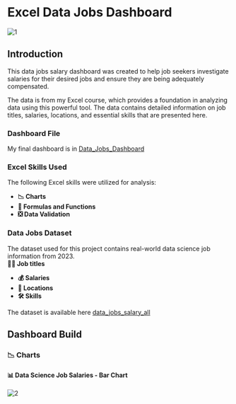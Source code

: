 # Excel Data Jobs Dashboard  
![1](https://github.com/user-attachments/assets/b5ed4862-242a-4cf7-84f3-1813f7b8e54b)

## Introduction  
This data jobs salary dashboard was created to help job seekers investigate salaries for their desired jobs and ensure they are being adequately compensated.  

The data is from my Excel course, which provides a foundation in analyzing data using this powerful tool. The data contains detailed information on job titles, salaries, locations, and essential skills that are presented here.  

### Dashboard File 
My final dashboard is in [Data_Jobs_Dashboard](https://github.com/Wassimadt/My_Excel_Projects/blob/98a7ade1a5e97b265452f9a38f2bededa34a3528/Project_1-Data_Jobs_Dashboard/Data_Jobs_Dashboard.xlsx)

### Excel Skills Used

The following Excel skills were utilized for analysis:

- **📉 Charts**
- **🧮 Formulas and Functions**
- **❎ Data Validation**

### Data Jobs Dataset

The dataset used for this project contains real-world data science job information from 2023.  
**👨‍💼 Job titles**
- **💰 Salaries**
- **📍 Locations**
- **🛠️ Skills**

The dataset is available here [data_jobs_salary_all](https://github.com/Wassimadt/My_Excel_Projects/blob/eb1c852eef5f600f7198d93b3455970af9cdb8c1/Project_1-Data_Jobs_Dashboard/data_jobs_salary_all.xlsx)

## Dashboard Build

### 📉 Charts

#### 📊 Data Science Job Salaries - Bar Chart
![2](https://github.com/user-attachments/assets/80f6c0f5-ecb6-4e50-82ea-f9722092065a)
